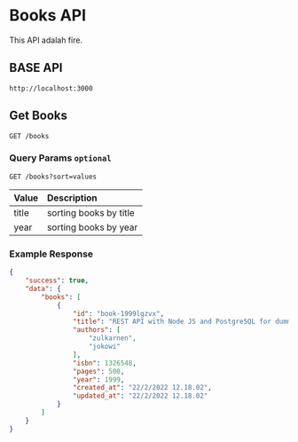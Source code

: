 # Books API

This API adalah fire.


## BASE API

```url
http://localhost:3000
```



## Get Books

```http
GET /books
```

### Query Params `optional`

```http
GET /books?sort=values
```

| Value | Description |
| :---- | :---- |
| title |sorting books by  title |
| year | sorting books by year |


### **Example Response**


```json
{
    "success": true,
    "data": {
        "books": [
            {
                "id": "book-1999lgzvx",
                "title": "REST API with Node JS and PostgreSQL for dummies",
                "authors": [
                    "zulkarnen",
                    "jokowi"
                ],
                "isbn": 1326548,
                "pages": 500,
                "year": 1999,
                "created_at": "22/2/2022 12.18.02",
                "updated_at": "22/2/2022 12.18.02"
            }
        ]
    }
}
```



